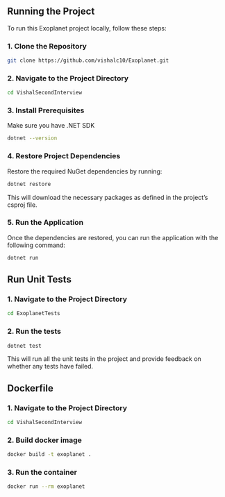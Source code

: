 ## Running the Project
To run this Exoplanet project locally, follow these steps:

### 1. **Clone the Repository**
```bash
git clone https://github.com/vishalc10/Exoplanet.git
```
### 2. Navigate to the Project Directory
```bash
cd VishalSecondInterview
```
### 3.  Install Prerequisites
Make sure you have .NET SDK
```bash
dotnet --version
```
### 4. Restore Project Dependencies
Restore the required NuGet dependencies by running:
```bash
dotnet restore
```
This will download the necessary packages as defined in the project’s csproj file.

### 5. Run the Application
Once the dependencies are restored, you can run the application with the following command:
```bash
dotnet run
```

## Run Unit Tests

### 1. Navigate to the Project Directory
```bash
cd ExoplanetTests
```
### 2. Run the tests
```bash
dotnet test
```
This will run all the unit tests in the project and provide feedback on whether any tests have failed.

## Dockerfile
### 1. Navigate to the Project Directory
```bash
cd VishalSecondInterview
```
### 2. Build docker image
```bash
docker build -t exoplanet .
```
### 3. Run the container
```bash
docker run --rm exoplanet
```
